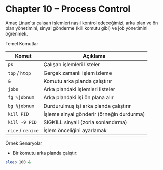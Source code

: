 # Chapter 10 – Process Control

 Amaç
Linux'ta çalışan işlemleri nasıl kontrol edeceğimizi, arka plan ve ön plan yönetimini, sinyal gönderme (kill komutu gibi) ve job yönetimini öğrenmek.

 Temel Komutlar

| Komut           | Açıklama                                |
|-----------------|----------------------------------------|
| `ps`            | Çalışan işlemleri listeler              |
| `top` / `htop`  | Gerçek zamanlı işlem izleme             |
| `&`             | Komutu arka planda çalıştırır           |
| `jobs`          | Arka plandaki işlemleri listeler        |
| `fg %jobnum`    | Arka plandaki işi ön plana alır          |
| `bg %jobnum`    | Durdurulmuş işi arka planda çalıştırır  |
| `kill PID`      | İşleme sinyal gönderir (örneğin durdurma)|
| `kill -9 PID`   | SIGKILL sinyali (zorla sonlandırma)      |
| `nice` / `renice` | İşlem önceliğini ayarlamak             |

 Örnek Senaryolar

- Bir komutu arka planda çalıştır:

```bash
sleep 100 &
